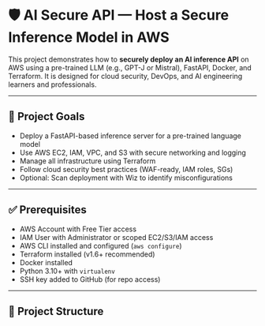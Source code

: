 # 🛡️ AI Secure API — Host a Secure Inference Model in AWS

This project demonstrates how to **securely deploy an AI inference API** on AWS using a pre-trained LLM (e.g., GPT-J or Mistral), FastAPI, Docker, and Terraform. It is designed for cloud security, DevOps, and AI engineering learners and professionals.

---

## 🎯 Project Goals

- Deploy a FastAPI-based inference server for a pre-trained language model
- Use AWS EC2, IAM, VPC, and S3 with secure networking and logging
- Manage all infrastructure using Terraform
- Follow cloud security best practices (WAF-ready, IAM roles, SGs)
- Optional: Scan deployment with Wiz to identify misconfigurations

---

## ✅ Prerequisites

- AWS Account with Free Tier access
- IAM User with Administrator or scoped EC2/S3/IAM access
- AWS CLI installed and configured (`aws configure`)
- Terraform installed (v1.6+ recommended)
- Docker installed
- Python 3.10+ with `virtualenv`
- SSH key added to GitHub (for repo access)

---

## 📁 Project Structure



